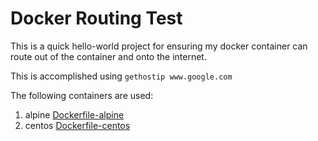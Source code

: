 # Docker Routing Test

This is a quick hello-world project for ensuring my docker container can route out of the container and onto the internet.

This is accomplished using `gethostip www.google.com`

The following containers are used:

1. alpine [Dockerfile-alpine](../blob/master/Dockerfile-alpine)
1. centos [Dockerfile-centos](../blob/master/Dockerfile-centos)